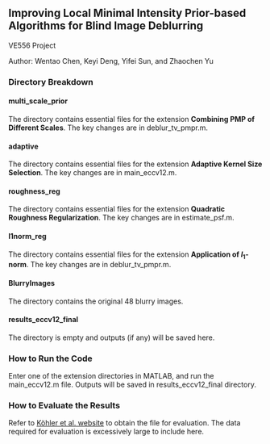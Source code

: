 ## Improving Local Minimal Intensity Prior-based Algorithms for Blind Image Deblurring

VE556 Project

Author: Wentao Chen, Keyi Deng, Yifei Sun, and Zhaochen Yu

### Directory Breakdown
#### multi\_scale\_prior

The directory contains essential files for the extension **Combining PMP of Different Scales**. The key changes are in deblur\_tv\_pmpr.m.

#### adaptive
The directory contains essential files for the extension **Adaptive Kernel Size Selection**. The key changes are in main\_eccv12.m.

#### roughness\_reg
The directory contains essential files for the extension **Quadratic Roughness Regularization**. The key changes are in estimate\_psf.m.

#### l1norm\_reg
The directory contains essential files for the extension **Application of $l_1$-norm**. The key changes are in deblur\_tv\_pmpr.m.

#### BlurryImages
The directory contains the original 48 blurry images.

#### results\_eccv12\_final
The directory is empty and outputs (if any) will be saved here.

### How to Run the Code
Enter one of the extension directories in MATLAB, and run the main_eccv12.m file. Outputs will be saved in results\_eccv12\_final directory.

### How to Evaluate the Results
Refer to [Köhler et al. website](https://webdav.tuebingen.mpg.de/pixel/benchmark4camerashake/src_files/Instructions_authors.html) to obtain the file for evaluation. The data required for evaluation is excessively large to include here.